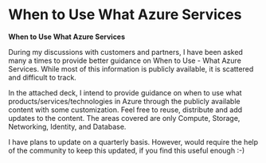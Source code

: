 # When to Use What Azure Services
<B>When to Use What Azure Services</B>

During my discussions with customers and partners, I have been asked many a times to provide better guidance on When to Use - What Azure Services. While most of this information is publicly available, it is scattered and difficult to track. 

In the attached deck, I intend to provide guidance on when to use what products/services/technologies in Azure through the publicly available content with some customization. Feel free to reuse, distribute and add updates to the content. The areas covered are only Compute, Storage, Networking, Identity, and Database.

I have plans to update on a quarterly basis. However, would require the help of the community to keep this updated, if you find this useful enough :-)

